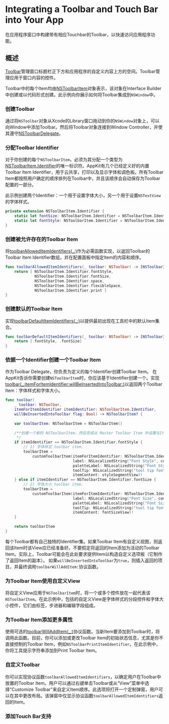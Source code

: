 # Integrating a Toolbar and Touch Bar into Your App

在应用程序窗口中构建带有相应Touchbar的Toolbar，以快速访问应用程序功能。

## 概述

[Toolbar]()管理窗口标题栏正下方和应用程序的自定义内容上方的空间。Toolbar管理应用于窗口内容的控件。

Toolbar中的每个Item均由[NSToolbarItem]()对象表示，该对象在Interface Builder中创建或以代码形式创建。此示例向你展示如何将Toolbar集成到`NSWindow`中。

### 创建Toolbar

通过将`NSToolbar`对象从Xcode的Library窗口拖动到你的`NSWindow`对象上，可以向Window中添加Toolbar。然后将Toolbar对象连接到Window Controller，并使其遵守[NSToolbarDelegate]()。

### 分配Toolbar Identifier

对于你创建的每个`NSToolbarItem`，必须为其分配一个类型为[NSToolbarItem.Identifier]()的唯一标识符。AppKit有几个已经定义好的内置Toolbar Item Identifier，用于云共享，打印以及显示字体和调色板。所有Toolbar Item都按照用户确定的顺序排列在Toolbar中，并且该顺序会自动保存为Toolbar配置的一部分。

此示例创建两个Identifier：一个用于设置字体大小，另一个用于设置`NSTextView`的字体样式。

```swift
private extension NSToolbarItem.Identifier {
    static let fontSize: NSToolbarItem.Identifier = NSToolbarItem.Identifier(rawValue: "FontSize")
    static let fontStyle: NSToolbarItem.Identifier = NSToolbarItem.Identifier(rawValue: "FontStyle")
}
```

### 创建被允许存在的Toolbar Item

将[toolbarAllowedItemIdentifiers(_:)]()作为必需函数实现，以返回Toolbar的Toolbar Item Identifier数组，并在配置面板中指定Item的内容和顺序。

```swift
func toolbarAllowedItemIdentifiers(_ toolbar: NSToolbar) -> [NSToolbarItem.Identifier] {
    return [ NSToolbarItem.Identifier.fontStyle,
             NSToolbarItem.Identifier.fontSize,
             NSToolbarItem.Identifier.space,
             NSToolbarItem.Identifier.flexibleSpace,
             NSToolbarItem.Identifier.print ]
}
```

### 创建默认的Toolbar Item

实现[toolbarDefaultItemIdentifiers(_:)]()以提供最初出现在工具栏中的默认Item集合。

```swift
func toolbarDefaultItemIdentifiers(_ toolbar: NSToolbar) -> [NSToolbarItem.Identifier] {
    return [.fontStyle, .fontSize]
}
```

### 依据一个Identifier创建一个Toolbar Item

作为Toolbar Delegate，你负责为定义的每个Identifier创建Toolbar Item。 在AppKit告诉你需要创建`NSToolbarItem`时，你应该基于Identifier创建一个。实现[toolbar(_:itemForItemIdentifier:willBeInsertedIntoToolbar:)]()以返回两个Toolbar Item：字体样式和字体大小。

```swift
func toolbar(
    _ toolbar: NSToolbar,
    itemForItemIdentifier itemIdentifier: NSToolbarItem.Identifier,
    willBeInsertedIntoToolbar flag: Bool) -> NSToolbarItem? {
    
    var toolbarItem: NSToolbarItem = NSToolbarItem()
    
    /**创建一个新的 NSToolbarItem，然后完成从 Master Toolbar Item 中设置与Item字典中的Identifier匹配的属性的过程。
     */
    if itemIdentifier == NSToolbarItem.Identifier.fontStyle {
        // 1) 字体样式 toolbar item.
        toolbarItem =
            customToolbarItem(itemForItemIdentifier: NSToolbarItem.Identifier.fontStyle.rawValue,
                              label: NSLocalizedString("Font Style", comment: ""),
                              paletteLabel: NSLocalizedString("Font Style", comment: ""),
                              toolTip: NSLocalizedString("tool tip font style", comment: ""),
                              itemContent: styleSegmentView)!
    } else if itemIdentifier == NSToolbarItem.Identifier.fontSize {
        // 2) 字体大小 toolbar item.
        toolbarItem =
            customToolbarItem(itemForItemIdentifier: NSToolbarItem.Identifier.fontSize.rawValue,
                              label: NSLocalizedString("Font Size", comment: ""),
                              paletteLabel: NSLocalizedString("Font Size", comment: ""),
                              toolTip: NSLocalizedString("tool tip font size", comment: ""),
                              itemContent: fontSizeView)!
    }
    
    return toolbarItem
}
```

每个Toolbar都有自己独特的Identifier集。如果Toolbar Item有自定义视图，则返回该Item时该View应已经准备好。不要假定将返回的Item添加为活动的Toolbar Item。实际上，Toolbar可能会在此处要求提供Item以构造自定义选项板（它制作了返回Item的副本）。 如果`willBeInsertedIntoToolbar`为`true`，则插入返回的项目，并最终调用`toolbarWillAddItem:`协议函数。

### 为Toolbar Item使用自定义View

将自定义View应用于`NSToolbarItem`时，将一个或多个控件放在一起代表该`NSToolbarItem`。在此示例中，包括的自定义View是字体样式的分段控件和字体大小控件，它们由标签，步进器和编辑字段组成。

### 为Toolbar Item添加更多属性

使用可选的[toolbarWillAddItem(_:)]()协议函数。当新Item要添加到Toolbar时，将调用此函数。目前，你可以添加或更改Toolbar Item的初始状态信息，尤其是你不直接控制的Toolbar Item，例如`NSToolbarPrintItemIdentifier`。在此示例中，你将工具提示字符串添加到Print Toolbar Item。

### 自定义Toolbar

你可以实现协议函数`toolbarAllowedItemIdentifiers`，以确定用户在Toolbar中放置的Toolbar Item。用户可以通过右键单击Toolbar或从“View”菜单中选择“Customize Toolbar”来自定义Item顺序。此选项将打开一个定制弹窗，用户可以在其中更改布局。该弹窗中仅显示协议函数`toolbarAllowedItemIdentifiers`返回的Item。

### 添加Touch Bar支持

